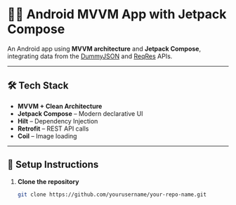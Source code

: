 # 🧑‍💻 Android MVVM App with Jetpack Compose

An Android app using **MVVM architecture** and **Jetpack Compose**, integrating data from the [DummyJSON](https://dummyjson.com) and [ReqRes](https://reqres.in) APIs.

---

## 🛠 Tech Stack

- **MVVM + Clean Architecture**
- **Jetpack Compose** – Modern declarative UI
- **Hilt** – Dependency Injection
- **Retrofit** – REST API calls
- **Coil** – Image loading

---

## 🚀 Setup Instructions

1. **Clone the repository**
   ```bash
   git clone https://github.com/yourusername/your-repo-name.git
